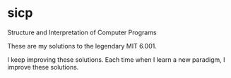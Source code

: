 # sicp
Structure and Interpretation of Computer Programs

These are my solutions to the legendary MIT 6.001.

I keep improving these solutions. Each time when I learn a new
paradigm, I improve these solutions.


